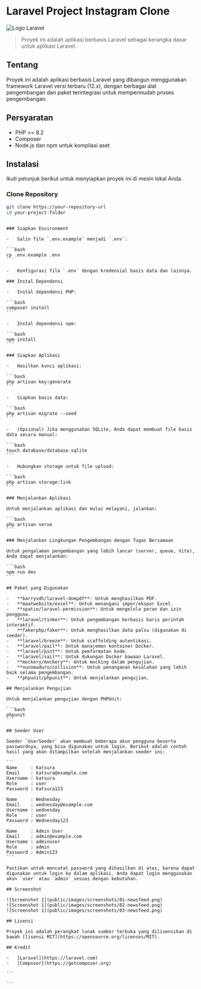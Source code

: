 # Laravel Project Instagram Clone

![Logo Laravel](https://laravel.com/img/logomark.min.svg)

> Proyek ini adalah aplikasi berbasis Laravel sebagai kerangka dasar untuk aplikasi Laravel.

## Tentang

Proyek ini adalah aplikasi berbasis Laravel yang dibangun menggunakan framework Laravel versi terbaru (12.x), dengan berbagai alat pengembangan dan paket terintegrasi untuk mempermudah proses pengembangan.

## Persyaratan

-   PHP >= 8.2
-   Composer
-   Node.js dan npm untuk kompilasi aset

## Instalasi

Ikuti petunjuk berikut untuk menyiapkan proyek ini di mesin lokal Anda.

### Clone Repository

```bash
git clone https://your-repository-url
cd your-project-folder
```

````

### Siapkan Environment

-   Salin file `.env.example` menjadi `.env`:

```bash
cp .env.example .env
```

-   Konfigurasi file `.env` dengan kredensial basis data dan lainnya.

### Instal Dependensi

-   Instal dependensi PHP:

```bash
composer install
```

-   Instal dependensi npm:

```bash
npm install
```

### Siapkan Aplikasi

-   Hasilkan kunci aplikasi:

```bash
php artisan key:generate
```

-   Siapkan basis data:

```bash
php artisan migrate --seed
```

-   (Opsional) Jika menggunakan SQLite, Anda dapat membuat file basis data secara manual:

```bash
touch database/database.sqlite
```

-   Hubungkan storage untuk file upload:

```bash
php artisan storage:link
```

### Menjalankan Aplikasi

Untuk menjalankan aplikasi dan mulai melayani, jalankan:

```bash
php artisan serve
```

### Menjalankan Lingkungan Pengembangan dengan Tugas Bersamaan

Untuk pengalaman pengembangan yang lebih lancar (server, queue, Vite), Anda dapat menjalankan:

```bash
npm run dev
```

## Paket yang Digunakan

-   **barryvdh/laravel-dompdf**: Untuk menghasilkan PDF.
-   **maatwebsite/excel**: Untuk menangani impor/ekspor Excel.
-   **spatie/laravel-permission**: Untuk mengelola peran dan izin pengguna.
-   **laravel/tinker**: Untuk pengembangan berbasis baris perintah interaktif.
-   **fakerphp/faker**: Untuk menghasilkan data palsu (digunakan di seeder).
-   **laravel/breeze**: Untuk scaffolding autentikasi.
-   **laravel/pail**: Untuk manajemen kontainer Docker.
-   **laravel/pint**: Untuk pemformatan kode.
-   **laravel/sail**: Untuk dukungan Docker bawaan Laravel.
-   **mockery/mockery**: Untuk mocking dalam pengujian.
-   **nunomaduro/collision**: Untuk penanganan kesalahan yang lebih baik selama pengembangan.
-   **phpunit/phpunit**: Untuk menjalankan pengujian.

## Menjalankan Pengujian

Untuk menjalankan pengujian dengan PHPUnit:

```bash
phpunit
```

## Seeder User

Seeder `UserSeeder` akan membuat beberapa akun pengguna beserta passwordnya, yang bisa digunakan untuk login. Berikut adalah contoh hasil yang akan ditampilkan setelah menjalankan seeder ini:

```
Name     : Katsura
Email    : katsura@example.com
Username : katsura
Role     : user
Password : Katsura123

Name     : Wednesday
Email    : wednesday@example.com
Username : wednesday
Role     : user
Password : Wednesday123

Name     : Admin User
Email    : admin@example.com
Username : adminuser
Role     : admin
Password : Admin123
```

Pastikan untuk mencatat password yang dihasilkan di atas, karena dapat digunakan untuk login ke dalam aplikasi. Anda dapat login menggunakan akun `user` atau `admin` sesuai dengan kebutuhan.

## Screenshot

![Screenshot 1](public/images/screenshots/01-newsfeed.png)
![Screenshot 1](public/images/screenshots/02-newsfeed.png)
![Screenshot 1](public/images/screenshots/03-newsfeed.png)

## Lisensi

Proyek ini adalah perangkat lunak sumber terbuka yang dilisensikan di bawah [lisensi MIT](https://opensource.org/licenses/MIT).

## Kredit

-   [Laravel](https://laravel.com)
-   [Composer](https://getcomposer.org)

```

```
````
